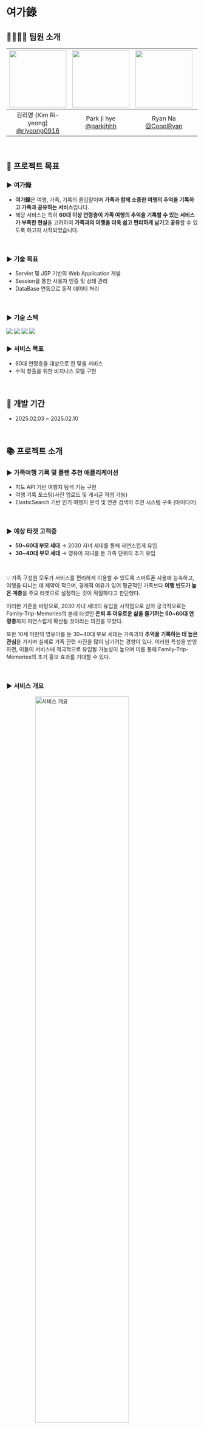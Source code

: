 # 여가錄
## 👨‍👩‍👧‍👦 팀원 소개

|<img src="https://avatars.githubusercontent.com/u/193798531?v=4" width="150" height="150"/>|<img src="https://avatars.githubusercontent.com/u/153366521?v=4" width="150" height="150"/>|<img src="https://avatars.githubusercontent.com/u/74342019?v=4" width="150" height="150"/>|<img src="https://avatars.githubusercontent.com/u/127267532?v=4" width="150" height="150"/>|
|:-:|:-:|:-:|:-:|
|김리영 (Kim Ri-yeong)<br/>[@riyeong0916](https://github.com/riyeong0916)|Park ji hye<br/>[@parkjhhh](https://github.com/parkjhhh)|Ryan Na<br/>[@CooolRyan](https://github.com/CooolRyan)|[@HyeJinSeok](https://github.com/HyeJinSeok)|


<br>

## 🚀 프로젝트 목표
### ▶ 여가錄

- **여가錄**은 여행, 가족, 기록의 줄임말이며 **가족과 함께 소중한 여행의 추억을 기록하고 가족과 공유하는 서비스**입니다.
- 해당 서비스는 특히 **60대 이상 연령층이 가족 여행의 추억을 기록할 수 있는 서비스가 부족한 현실**을 고려하여 **가족과의 여행을 더욱 쉽고 편리하게 남기고 공유**할 수 있도록 하고자 시작되었습니다.
<br>

### ▶ 기술 목표
- Servlet 및 JSP 기반의 Web Application 개발
- Session을 통한 사용자 인증 및 상태 관리
- DataBase 연동으로 동적 데이터 처리

<br>

### ▶ 기술 스택
<img src="https://img.shields.io/badge/Java-007396?style=flat&logo=Java&logoColor=white">
<img src="https://img.shields.io/badge/JSP-ff7800?style=flat&logo=coffeescript&logoColor=white">
<img src="https://img.shields.io/badge/MySQL-4479A1?style=flat&logo=MySQL&logoColor=white">
<img src="https://img.shields.io/badge/Git-F05032?style=flat&logo=Git&logoColor=white">

### ▶ 서비스 목표
- 60대 연령층을 대상으로 한 맞춤 서비스
- 수익 창출을 위한 비지니스 모델 구현

<br>

## 📆 개발 기간
- 2025.02.03 ~ 2025.02.10

<br>

## 📚 프로젝트 소개


### ▶ 가족여행 기록 및 플랜 추천 애플리케이션

- 지도 API 기반 여행지 탐색 기능 구현
- 여행 기록 포스팅(사진 업로드 및 게시글 작성 가능)
- ElasticSearch 기반 인기 여행지 분석 및 연관 검색어 추천 시스템 구축 (아이디어)

<br>

### ▶ 예상 타겟 고객층

- **50~60대 부모 세대** → 2030 자녀 세대를 통해 자연스럽게 유입
- **30~40대 부모 세대** → 영유아 자녀를 둔 가족 단위의 추가 유입

<br>

💡 가족 구성원 모두가 서비스를 편리하게 이용할 수 있도록 스마트폰 사용에 능숙하고, 여행을 다니는 데 제약이 적으며, 경제적 여유가 있어 평균적인 가족보다 **여행 빈도가 높은 계층**을 주요 타겟으로 설정하는 것이 적절하다고 판단했다.<br>

이러한 기준을 바탕으로, 2030 자녀 세대의 유입을 시작점으로 삼아 궁극적으로는 Family-Trip-Memories의 본래 타겟인 **은퇴 후 여유로운 삶을 즐기려는 50~60대 연령층**까지 자연스럽게 확산될 것이라는 의견을 모았다.<br>

또한 10세 미만의 영유아를 둔 30~40대 부모 세대는 가족과의 **추억을 기록하는 데 높은 관심**을 가지며 실제로 가족 관련 사진을 많이 남기려는 경향이 있다. 이러한 특성을 반영하면, 이들이 서비스에 적극적으로 유입될 가능성이 높으며 이를 통해 Family-Trip-Memories의 초기 홍보 효과를 기대할 수 있다.

<br>

### ▶ 서비스 개요 
<img src="https://github.com/user-attachments/assets/a9f16af9-d9a3-4433-9864-adb3eea78df0"
     alt="서비스 개요"
     style="display: block; margin: 0 auto; width: 70%; max-width: 400px;">

### ▶ 기능 소개
#### 1. 회원가입
![register_1226](https://github.com/user-attachments/assets/75cfc705-b578-49d2-86a1-150f16bb740d)
+ **이름, 아이디, 비밀번호, 이메일, 가족 그룹ID**를 넣고 회원가입을 시도한다.
+ 만약 실패시 **"회원가입에 실패했습니다. 다시 시도해주세요."** 문구가 뜬다.




<details>
  <summary>회원가입 실패 메시지 보기</summary>

![register](https://github.com/user-attachments/assets/24574b0c-85e7-44f7-b4e8-7e3160c91899)

</details>

<hr style="border: 0.5px solid #ccc;" />

#### 2. 로그인<br>
![login](https://github.com/user-attachments/assets/2350c813-4ab8-4ce4-96b3-316d836c5754)


+ **ID와 PW**를 정확하게 입력하고 로그인시 창이 **main으로 넘어간다**.
<hr style="border: 0.5px solid #ccc;" />

#### 3. 메인
![main](https://github.com/user-attachments/assets/9f214b87-2396-400e-af05-e645d80755b7)



+ 가족 여행 기록에 적혀있는 **장소**들을 오른쪽 지도에서 **핀 설정**하였다.

<hr style="border: 0.5px solid #ccc;" />

#### 4. 마이페이지

![mypage](https://github.com/user-attachments/assets/13108112-2be2-4e29-9747-4eb883483a11)

+ 마이페이지에는 **내가 쓴 글과, 내 가족정보, 그리고 내 정보**가 뜬다.<br>
+ 내가 쓴 게시물의 제목을 누르면 **내용과 장소, 여행날짜와 사진**이 뜬다. 
<hr style="border: 0.5px solid #ccc;" />

 
#### 5. 게시글 작성
![Post_O](https://github.com/user-attachments/assets/e2bd8f97-8008-4a89-bd32-fff601518c0d)

+ **제목과 내용, 여행 날짜**를 선택한다.
+ **키워드를 입력**하면 장소를 검색할 수 있다. 장소를 선택하면 **자동적으로 위치가 선택**된다.
+ **사진파일**을 선택해서 올리고 게시글을 등록한다. 
<hr style="border: 0.5px solid #ccc;" />

#### 6. 추천 여행지(아이디어)

![AIrecommend](https://github.com/user-attachments/assets/15fd117f-d17c-4f31-9583-9193c8b19812)

+ AI를 이용해 여행지들을 추천해주고, 해당 여행지의 맛집, 유명한 명소, 숙소를 추천한 뒤 효율적인 플랜을 짜준후 사용자에게 제공한다.
+ 해당 날짜에 열리는 축제와 공연을 알려준다.<br>

참고자료 : [Visit Busan 공식 홈페이지](https://www.visitbusan.net/kr/index.do)
<hr style="border: 0.5px solid #ccc;" />



### ▶ 기술 스택 및 구조
| <span style="color:#FF5733">Back-end</span>                                                                                                   | <span style="color:#FF5733">Front-end</span>                        | <span style="color:#FF5733">Database 연동</span>                                                         |
|------------------------------------------------------------------------------------------------------------|----------------------------------|----------------------------------------------------------------------|
| ▪ 클라이언트 요청 처리 및 비즈니스 로직 수행 <br>  ▪ 데이터 처리 및 공통 유틸 제공  | ▪ UI 구현 및 데이터 바인딩 | ▪ 사용자 및 게시글 데이터 관리 <br> ▪ DBConnection 연결 관리 |
| ▪ MVC 패턴 <br> - Java Class : DB 연동 및 비즈니스 로직 <br> - View : JSP 활용 <br> - Controller : Servlet | ▪ HTML<br> ▪ JSP<br> ▪ AlpineJs                      | ▪ MySQL<br> ▪ DataSource<br> ▪ DBeaver                                                    | 


<br>

## 📌 프로젝트 폴더 구조

<br>

```
📂 프로젝트 루트
├── 📂 controller
│   ├── CheckDuplicateController.class
│   ├── LoginController.class
│   ├── MainController.class
│   ├── MypageController.class
│   ├── PostController.class
│   ├── RecommendController.class
│   ├── RegisterController.class
│
├── 📂 domain
│   ├── Family.class
│   ├── Post.class
│   ├── Recommend.class
│   ├── User.class
│
├── 📂 repository
│   ├── FamilyRepository.class
│   ├── LoginRepository.class
│   ├── MainRepository.class
│   ├── MypageRepository.class
│   ├── PostRepository.class
│   ├── RecommendRepository.class
│   ├── UserRepository.class
│
├── 📂 resources
│   ├── config.properties
│
├── 📂 utils
│   ├── DBConnection.class
│   ├── SecurityUtil.class
│
├── 📂 views/jsp
│   ├── 📂 includes
│   │   ├── footer.jsp
│   │   ├── header.jsp
│   ├── login.jsp
│   ├── main.jsp
│   ├── mypage.jsp
│   ├── post.jsp
│   ├── recommend.jsp
│   ├── register.jsp
│
├── 📂 META-INF
│   ├── MANIFEST.MF
│   ├── context.xml
```

<br>

## 📋주요 코드

### - 로그인과 세션

(1) 클라이언트에서 POST 방식으로 전송한 id와 pw를 request로 받음
```
String id = request.getParameter("id");
String pw = request.getParameter("pw");
```

<br>

(2) LoginRepository에서 validateUser(id, pw)를 호출해서 아이디, 비밀번호가 맞는 사용자인지 확인
```
LoginRepository lp = new LoginRepository();
User user = lp.validateUser(id, pw);
```

<br>

(3) validateUser( )가 유효한 사용자 객체를 반환하면, 비밀번호까지 확인
```
if (user != null && SecurityUtil.checkPassword(pw, user.getPw())) {
```

<br>

(4) 세션(Session) 생성 및 값 저장
```
HttpSession session = request.getSession(true);
session.setAttribute("uidkey", user.getUid());
session.setAttribute("namekey", user.getName());
session.setAttribute("idkey", user.getId());
session.setAttribute("emailId", user.getEmail());
session.setAttribute("userFid", user.getFid());
```

<br>

### - 게시글 작성

// post.jsp <br><br>
<img src="images/post_jsp.png" width="1200">

<br>

// PostRepository.java <br><br>
<img src="images/postRepository.png" width="1200">

<br>

// PostController.java <br><br>
(1) doPost( ) - 게시글 저장 및 이미지 업로드
```
protected void doPost(HttpServletRequest request, HttpServletResponse response) throws ServletException, IOException {
    request.setCharacterEncoding("UTF-8");
    response.setContentType("text/html;charset=UTF-8");
```
<br>

(2) 세션 확인 (로그인한 사용자만 접근 가능)
```
HttpSession session = request.getSession(false);
if (session == null || session.getAttribute("idkey") == null || session.getAttribute("userFid") == null) {
    response.sendRedirect(request.getContextPath() + "/login");
    return;
}
```
<br>

(3) 입력값(폼 데이터) 가져오기
```
int uid = (int) session.getAttribute("uidkey");
int fid = (int) session.getAttribute("userFid");

String title = request.getParameter("title");
String description = request.getParameter("description");
String startDate = request.getParameter("start_date");
String endDate = request.getParameter("end_date");
String location = request.getParameter("location");
```

<br>

(4) 파일 업로드 처리 및 이미지 저장
```
String uploadPath = getServletContext().getRealPath("") + File.separator + "uploads";
File uploadDir = new File(uploadPath);
if (!uploadDir.exists()) {
    uploadDir.mkdirs(); // 폴더가 없으면 생성
}


String imgsrc = null;
Part filePart = request.getPart("imgsrc"); // `imgsrc` input name 가져오기
if (filePart != null && filePart.getSize() > 0) {
    String fileName = UUID.randomUUID().toString() + "_" + filePart.getSubmittedFileName();
    imgsrc = "uploads/" + fileName; // DB에 저장할 상대 경로

    // 파일 저장
    Path filePath = Path.of(uploadPath, fileName);
    Files.copy(filePart.getInputStream(), filePath, StandardCopyOption.REPLACE_EXISTING);
}
```

<br>

(5) DB에 게시글 저장
```
boolean isInserted = postRepository.insertPost(title, description, startDate, endDate, location, imgsrc, fid, uid);
```

<br>

(6) 성공 여부에 따라 페이지 이동
```
if (isInserted) {
    response.sendRedirect(request.getContextPath() + "/post?status=success");
} else {
    response.sendRedirect(request.getContextPath() + "/post?status=failure");
}
```

<br>

### - 마이페이지 조회

(1) doGet( ) - 마이페이지 정보 조회 및 화면 표시
```
protected void doGet(HttpServletRequest request, HttpServletResponse response) throws ServletException, IOException {
    try {
        HttpSession session = request.getSession(false); // 세션 가져오기
```
<br>

(2) 로그인 확인 (세션 체크)
```
// 세션이 없거나 userId가 설정되지 않은 경우 로그인 페이지로 리디렉트
if (session == null || session.getAttribute("idkey") == null) {
    response.sendRedirect(request.getContextPath() + "login"); // 로그인 페이지로 이동
    return;
}
```
<br>

(3) 현재 로그인한 사용자 정보 가져오기
```
int userId = (int) request.getSession().getAttribute("uidkey");
int fid = (int) request.getSession().getAttribute("userFid");
```
<br>

(4) DB에서 필요한 데이터 조회
```
// 현재 로그인한 사용자 정보 가져오기
User userInfo = userRepository.getUserById(userId);

// 사용자가 작성한 게시글 가져오기
List<Post> myPosts = postRepository.getPostsByUserId(userId);

// 사용자 가족 정보 가져오기
Family family = familyRepository.getFamilyById(fid);

// 같은 가족 그룹(fId)에 속하는 사용자 목록 조회
List<User> familyMembers = userRepository.getUsersByFamilyId(fid);
```
<br>

(5) 조회한 데이터를 JSP에 넘겨주기
```
request.setAttribute("userInfo", userInfo);
request.setAttribute("myPosts", myPosts);
request.setAttribute("family", family);
request.setAttribute("familyMembers", familyMembers);

request.getRequestDispatcher("/views/jsp/mypage.jsp").forward(request, response);
```

<br>

## Trouble Shooting
### include UTF-8 깨짐 현상
```
<%@ page language="java" contentType="text/html; charset=UTF-8"
    pageEncoding="UTF-8"%>
<!DOCTYPE html>
<html>
<head>
<meta charset="UTF-8">
<title>Insert title here</title>
</head>
<body>
	<nav class="bg-blue-500 p-4 text-white flex justify-between">
	    <a href="main.jsp" class="text-lg font-bold">여행 기록</a>
	    <ul class="flex space-x-4">
	        <li><a href="mypage.jsp" class="hover:underline">마이페이지</a></li>
	        <li><a href="post.jsp" class="hover:underline">게시글 작성</a></li>
	        <li><a href="recommend.jsp" class="hover:underline">추천 여행지</a></li>
	    </ul>
	</nav>

</body>
</html>
```

![alt text](image-2.png)

```
<%@ page contentType="text/html; charset=UTF-8" pageEncoding="UTF-8" %>
```

pageEncoding으로 해결 불가
<br><br>



### window 객체 내 kakao 변수

![alt text](image-1.png)

response 객체를 확인한 결과 kakao 객체는 window 객체 하위의 프로퍼티로 추가됨.

### Failed to execute 'write' on 'Document'

비동기로 로드 (async defer) 된 카카오 API가 내부적으로 document.write()를 실행<br>
비동기 스크립트에서는 document.write()가 차단됨 → 크롬 최신 버전에서 오류 발생<br>
카카오 API가 정상적으로 로드되지 않아 window.kakao.maps가 undefined 상태로 남음<br><br><br>


✅ async defer 제거 후 onload 이벤트로 실행<br>

<br>

![alt text](image.png)


### Enctype = multipart 객체 전달 간 오류

![alt text](image-3.png)<br><br>


이전 servlet의 경우 enctype 변환을 통한 form 전달은 apache commons 관련 lib을 통해 이루어짐.


그러나 이를 사용하자 HttpServletRequest request 객체 인식 문제가 발생.


현재 servlet은 6 버전으로 이전 lib와 호환이 되지 않음을 짐작함.


```
 File uploadDir = new File(uploadPath);
        if (!uploadDir.exists()) {
            uploadDir.mkdirs(); // 폴더가 없으면 생성
        }

        String imgsrc = null;
        Part filePart = request.getPart("imgsrc"); // `imgsrc` input name 가져오기
        if (filePart != null && filePart.getSize() > 0) {
            String fileName = UUID.randomUUID().toString() + "_" + filePart.getSubmittedFileName();
            imgsrc = "uploads/" + fileName; // DB에 저장할 상대 경로

            // 파일 저장
            Path filePath = Path.of(uploadPath, fileName);
            Files.copy(filePart.getInputStream(), filePath, StandardCopyOption.REPLACE_EXISTING);
        }
```

servlet 6버전에 맞는 File 전달 방식을 사용. getPart를 통해 파일 물리 정보를 받아옴.


```
@MultipartConfig(
	    fileSizeThreshold = 1024 * 1024 * 1, // 1MB
	    maxFileSize = 1024 * 1024 * 10,      // 10MB
	    maxRequestSize = 1024 * 1024 * 15    // 15MB
	)
```
